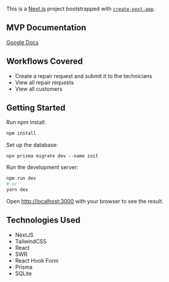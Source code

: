 This is a [Next.js](https://nextjs.org/) project bootstrapped with [`create-next-app`](https://github.com/vercel/next.js/tree/canary/packages/create-next-app).

## MVP Documentation
[Google Docs](https://docs.google.com/document/d/1_NdNHSbmXFqClr9ZO434-oX2VN8ZjTvVAGIagUSB09M/edit?usp=sharing)

## Workflows Covered
* Create a repair request and submit it to the technicians
* View all repair requests
* View all customers

## Getting Started

Run npm install:
```bash
npm install
```
Set up the database:
```base
npx prisma migrate dev --name init
```

Run the development server:

```bash
npm run dev
# or
yarn dev
```

Open [http://localhost:3000](http://localhost:3000) with your browser to see the result.


## Technologies Used
* NextJS
* TailwindCSS
* React
* SWR
* React Hook Form
* Prisma
* SQLite